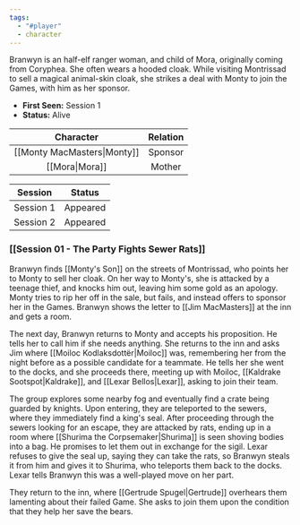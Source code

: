```yaml
---
tags:
  - "#player"
  - character
---
```

Branwyn is an half-elf ranger woman, and child of Mora, originally coming from Coryphea. She often wears a hooded cloak. While visiting Montrissad to sell a magical animal-skin cloak, she strikes a deal with Monty to join the Games, with him as her sponsor.

- **First Seen:** Session 1
- **Status:** Alive

| Character | Relation |
| :--: | :--: |
| [[Monty MacMasters\|Monty]] | Sponsor |
| [[Mora\|Mora]] | Mother |

|  Session  |  Status  |
| :-------: | :------: |
| Session 1 | Appeared |
| Session 2 | Appeared |
### [[Session 01 - The Party Fights Sewer Rats]]
Branwyn finds [[Monty's Son]] on the streets of Montrissad, who points her to Monty to sell her cloak. On her way to Monty's, she is attacked by a teenage thief, and knocks him out, leaving him some gold as an apology. Monty tries to rip her off in the sale, but fails, and instead offers to sponsor her in the Games. Branwyn shows the letter to [[Jim MacMasters]] at the inn and gets a room.

The next day, Branwyn returns to Monty and accepts his proposition. He tells her to call him if she needs anything. She returns to the inn and asks Jim where [[Moiloc Kodlaksdottër|Moiloc]] was, remembering her from the night before as a possible candidate for a teammate. He tells her she went to the docks, and she proceeds there, meeting up with Moiloc, [[Kaldrake Sootspot|Kaldrake]], and [[Lexar Bellos|Lexar]], asking to join their team.

The group explores some nearby fog and eventually find a crate being guarded by knights. Upon entering, they are teleported to the sewers, where they immediately find a king's seal. After proceeding through the sewers looking for an escape, they are attacked by rats, ending up in a room where [[Shurima the Corpsemaker|Shurima]] is seen shoving bodies into a bag. He promises to let them out in exchange for the sigil. Lexar refuses to give the seal up, saying they can take the rats, so Branwyn steals it from him and gives it to Shurima, who teleports them back to the docks. Lexar tells Branwyn this was a well-played move on her part.

They return to the inn, where [[Gertrude Spugel|Gertrude]] overhears them lamenting about their failed Game. She asks to join them upon the condition that they help her save the bears.